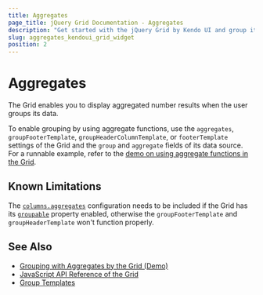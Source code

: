 ```yaml
---
title: Aggregates
page_title: jQuery Grid Documentation - Aggregates
description: "Get started with the jQuery Grid by Kendo UI and group its data by using aggregate functions."
slug: aggregates_kendoui_grid_widget
position: 2
---
```


# Aggregates

The Grid enables you to display aggregated number results when the user groups its data.

To enable grouping by using aggregate functions, use the `aggregates`, `groupFooterTemplate`, `groupHeaderColumnTemplate`, or `footerTemplate` settings of the Grid and the `group` and `aggregate` fields of its data source. For a runnable example, refer to the [demo on using aggregate functions in the Grid](https://demos.telerik.com/kendo-ui/grid/aggregates).

## Known Limitations

The [`columns.aggregates`](/api/javascript/ui/grid/configuration/columns.aggregates) configuration needs to be included if the Grid has its [`groupable`](/api/javascript/ui/grid/configuration/groupable) property enabled, otherwise the `groupFooterTemplate` and `groupHeaderTemplate` won't function properly.

## See Also

* [Grouping with Aggregates by the Grid (Demo)](https://demos.telerik.com/kendo-ui/grid/aggregates)
* [JavaScript API Reference of the Grid](/api/javascript/ui/grid)
* [Group Templates](https://docs.telerik.com/aspnet-mvc/helpers/grid/templating/client-detail-template)

